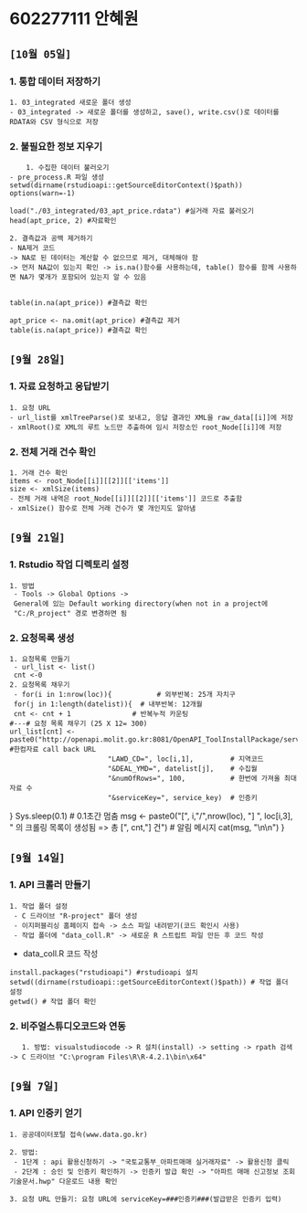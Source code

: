 # 602277111 안혜원

## `[10월 05일]`
### 1. 통합 데이터 저장하기
	1. 03_integrated 새로운 폴더 생성
	- 03_integrated -> 새로운 폴더를 생성하고, save(), write.csv()로 데이터를 RDATA와 CSV 형식으로 저장
	
### 2. 불필요한 정보 지우기
        1. 수집한 데이터 불러오기
	- pre_process.R 파일 생성
	setwd(dirname(rstudioapi::getSourceEditorContext()$path))
	options(warn=-1)
	 
	load("./03_integrated/03_apt_price.rdata") #실거래 자료 불러오기
	head(apt_price, 2) #자료확인
	
	2. 결측값과 공백 제거하기
	- NA제거 코드
	-> NA로 된 데이터는 계산할 수 없으므로 제거, 대체해야 함
	-> 먼저 NA값이 있는지 확인 -> is.na()함수를 사용하는데, table() 함수를 함께 사용하면 NA가 몇개가 포함되어 있는지 알 수 있음
	
	
	table(in.na(apt_price)) #결측값 확인
	
	apt_price <- na.omit(apt_price) #결측값 제거
	table(is.na(apt_price)) #결측값 확인




## `[9월 28일]`
### 1. 자료 요청하고 응답받기
	1. 요청 URL
	- url_list를 xmlTreeParse()로 보내고, 응답 결과인 XML을 raw_data[[i]]에 저장
	- xmlRoot()로 XML의 루트 노드만 추출하여 임시 저장소인 root_Node[[i]]에 저장
	
### 2. 전체 거래 건수 확인
	1. 거래 건수 확인
	items <- root_Node[[i]][[2]][['items']]
	size <- xmlSize(items)
	- 전체 거래 내역은 root_Node[[i]][[2]][['items']] 코드로 추출함
	- xmlSize() 함수로 전체 거래 건수가 몇 개인지도 알아냄





## `[9월 21일]`
### 1. Rstudio 작업 디렉토리 설정
	1. 방법
	 - Tools -> Global Options -> 
	 General에 있는 Default working directory(when not in a project에 
	 "C:/R_project" 경로 변경하면 됨
	 
### 2. 요청목록 생성
	1. 요청목록 만들기
	 - url_list <- list()
	 cnt <-0
	2. 요청목록 채우기
	 - for(i in 1:nrow(loc)){           # 외부반복: 25개 자치구
	 for(j in 1:length(datelist)){  # 내부반복: 12개월
	 cnt <- cnt + 1               # 반복누적 카운팅
    #---# 요청 목록 채우기 (25 X 12= 300)
    url_list[cnt] <- paste0("http://openapi.molit.go.kr:8081/OpenAPI_ToolInstallPackage/service/rest/RTMSOBJSvc/getRTMSDataSvcAptTrade?", #한컴자료 call back URL
                            "LAWD_CD=", loc[i,1],         # 지역코드
                            "&DEAL_YMD=", datelist[j],    # 수집월
                            "&numOfRows=", 100,           # 한번에 가져올 최대 자료 수
                            "&serviceKey=", service_key)  # 인증키
  } Sys.sleep(0.1)   # 0.1초간 멈춤
  msg <- paste0("[", i,"/",nrow(loc), "]  ", loc[i,3], " 의 크롤링 목록이 생성됨 => 총 [", cnt,"] 건") # 알림 메시지             cat(msg, "\n\n")
} 



## `[9월 14일]`
### 1. API 크롤러 만들기
	1. 작업 폴더 설정
	 - C 드라이브 "R-project" 폴더 생성
	 - 이지퍼블리싱 홈페이지 접속 -> 소스 파일 내려받기(코드 확인시 사용)
	 - 작업 폴더에 "data_coll.R" -> 새로운 R 스트립트 파일 만든 후 코드 작성
	 
* data_coll.R 코드 작성
```
install.packages("rstudioapi") #rstudioapi 설치
setwd((dirname(rstudioapi::getSourceEditorContext()$path)) # 작업 폴더 설정
getwd() # 작업 폴더 확인
```
### 2. 비주얼스튜디오코드와 연동
       1. 방법: visualstudiocode -> R 설치(install) -> setting -> rpath 검색 -> C 드라이브 "C:\program Files\R\R-4.2.1\bin\x64"
      
## `[9월 7일]`
### 1. API 인증키 얻기
	1. 공공데이터포털 접속(www.data.go.kr)
	
	2. 방법:  
	 - 1단계 : api 활용신청하기 -> "국토교통부_아파트매매 실거래자료" -> 활용신청 클릭
	 - 2단계 : 승인 및 인증키 확인하기 -> 인증키 발급 확인 -> "아파트 매매 신고정보 조회 기술문서.hwp" 다운로드 내용 확인
	
	3. 요청 URL 만들기: 요청 URL에 serviceKey=###인증키###(발급받은 인증키 입력)
